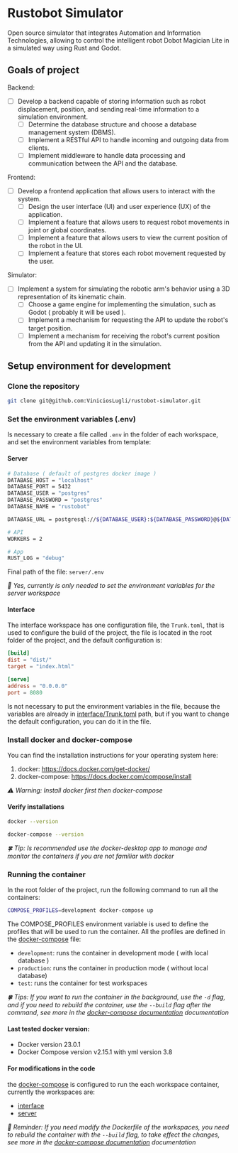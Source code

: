 # Rustobot Simulator
Open source simulator that integrates Automation and Information Technologies, allowing to control the intelligent robot Dobot Magician Lite in a simulated way using Rust and Godot.

## Goals of project
Backend:
- [ ] Develop a backend capable of storing information such as robot displacement, position, and sending real-time information to a simulation environment.
	- [ ] Determine the database structure and choose a database management system (DBMS).
	- [ ] Implement a RESTful API to handle incoming and outgoing data from clients.
	- [ ] Implement middleware to handle data processing and communication between the API and the database.

Frontend:
- [ ] Develop a frontend application that allows users to interact with the system.
	- [ ] Design the user interface (UI) and user experience (UX) of the application.
	- [ ] Implement a feature that allows users to request robot movements in joint or global coordinates.
	- [ ] Implement a feature that allows users to view the current position of the robot in the UI.
	- [ ] Implement a feature that stores each robot movement requested by the user.

Simulator:
- [ ] Implement a system for simulating the robotic arm's behavior using a 3D representation of its kinematic chain.
	- [ ] Choose a game engine for implementing the simulation, such as Godot ( probably it will be used ).
	- [ ] Implement a mechanism for requesting the API to update the robot's target position.
	- [ ] Implement a mechanism for receiving the robot's current position from the API and updating it in the simulation.

## Setup environment for development

### Clone the repository

```bash
git clone git@github.com:ViniciosLugli/rustobot-simulator.git
```

### Set the environment variables (.env)
Is necessary to create a file called `.env` in the folder of each workspace, and set the environment variables from template:
#### Server

```bash
# Database ( default of postgres docker image )
DATABASE_HOST = "localhost"
DATABASE_PORT = 5432
DATABASE_USER = "postgres"
DATABASE_PASSWORD = "postgres"
DATABASE_NAME = "rustobot"

DATABASE_URL = postgresql://${DATABASE_USER}:${DATABASE_PASSWORD}@${DATABASE_HOST}:${DATABASE_PORT}/${DATABASE_NAME}

# API
WORKERS = 2

# App
RUST_LOG = "debug"
```
Final path of the file: `server/.env`

_💊 Yes, currently is only needed to set the environment variables for the server workspace_

#### Interface
The interface workspace has one configuration file, the `Trunk.toml`, that is used to configure the build of the project, the file is located in the root folder of the project, and the default configuration is:
```toml
[build]
dist = "dist/"
target = "index.html"

[serve]
address = "0.0.0.0"
port = 8080
```
Is not necessary to put the environment variables in the file, because the variables are already in [interface/Trunk.toml](./interface/Trunk.toml) path, but if you want to change the default configuration, you can do it in the file.


### Install docker and docker-compose

You can find the installation instructions for your operating system here:

1.  docker: https://docs.docker.com/get-docker/
2.  docker-compose: https://docs.docker.com/compose/install

_⚠️ Warning: Install docker first then docker-compose_

#### Verify installations

```bash
docker --version
```

```bash
docker-compose --version
```

_🍀 Tip: Is recommended use the docker-desktop app to manage and monitor the containers if you are not familiar with docker_

### Running the container
In the root folder of the project, run the following command to run all the containers:
```bash
COMPOSE_PROFILES=development docker-compose up
```
The COMPOSE_PROFILES environment variable is used to define the profiles that will be used to run the container. All the profiles are defined in the [docker-compose](./docker-compose.yml) file:
-  `development`: runs the container in development mode ( with local database )
-  `production`: runs the container in production mode ( without local database)
- `test`: runs the container for test workspaces

_🍀 Tips: If you want to run the container in the background, use the `-d` flag, and if you need to rebuild the container, use the `--build` flag after the command, see more in the [docker-compose documentation](https://docs.docker.com/compose/reference/up/) documentation_


#### Last tested docker version:

-   Docker version 23.0.1
-   Docker Compose version v2.15.1 with yml version 3.8


#### For modifications in the code

the [docker-compose](./docker-compose.yml) is configured to run the each workspace container, currently the workspaces are:
- [interface](./interface/Dockerfile)
- [server](./server/Dockerfile)

_🤘 Reminder: If you need modify the Dockerfile of the workspaces, you need to rebuild the container with the `--build` flag, to take effect the changes, see more in the [docker-compose documentation](https://docs.docker.com/compose/reference/up/) documentation_